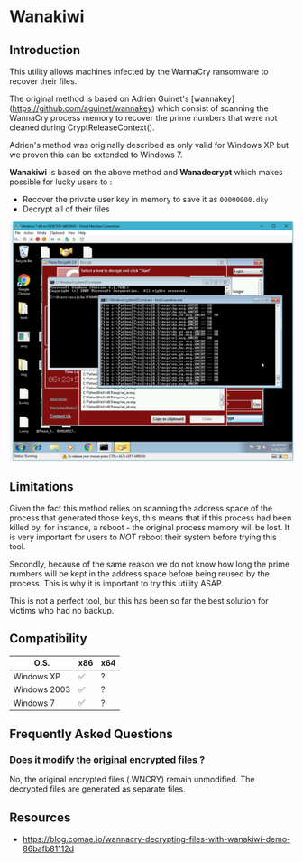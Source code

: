 # Wanakiwi

## Introduction
This utility allows machines infected by the WannaCry ransomware to recover their files.

The original method is based on Adrien Guinet's [wannakey] (https://github.com/aguinet/wannakey) which consist of scanning the WannaCry process memory to recover the prime numbers that were not cleaned during CryptReleaseContext().

Adrien's method was originally described as only valid for Windows XP but we proven this can be extended to Windows 7.

**Wanakiwi** is based on the above method and **Wanadecrypt** which makes possible for lucky users to :
- Recover the private user key in memory to save it as `00000000.dky`
- Decrypt all of their files

![Alt text](/win7x86.png?raw=true "Optional Title")

## Limitations
Given the fact this method relies on scanning the address space of the process that generated those keys, this means that if this process had been killed by, for instance, a reboot - the original process memory will be lost. It is very important for users to *NOT* reboot their system before trying this tool.

Secondly, because of the same reason we do not know how long the prime numbers will be kept in the address space before being reused by the process. This is why it is important to try this utility ASAP.

This is not a perfect tool, but this has been so far the best solution for victims who had no backup.

## Compatibility

O.S.  | x86 | x64 |
------------- | ------------- | ------------- 
Windows XP  | :white_check_mark:  | ?
Windows 2003  | :white_check_mark:  | ?
Windows 7  | :white_check_mark:  | ? 

## Frequently Asked Questions
### Does it modify the original encrypted files ?
No, the original encrypted files (.WNCRY) remain unmodified. The decrypted files are generated as separate files.

## Resources
- https://blog.comae.io/wannacry-decrypting-files-with-wanakiwi-demo-86bafb81112d